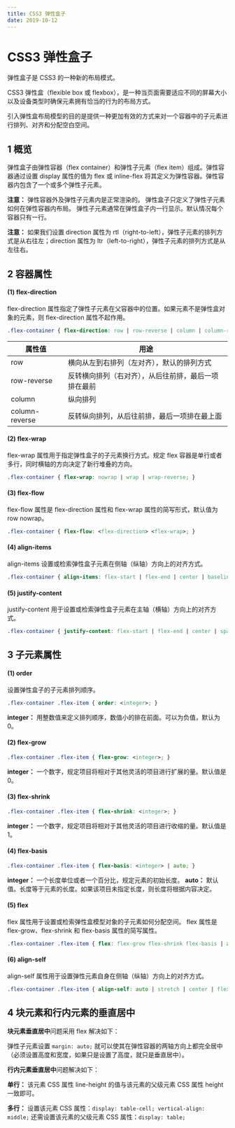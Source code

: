 ```yaml
---
title: CSS3 弹性盒子
date: 2019-10-12
---
```


# CSS3 弹性盒子

弹性盒子是 CSS3 的一种新的布局模式。

CSS3 弹性盒（flexible box 或 flexbox），是一种当页面需要适应不同的屏幕大小以及设备类型时确保元素拥有恰当的行为的布局方式。

引入弹性盒布局模型的目的是提供一种更加有效的方式来对一个容器中的子元素进行排列、对齐和分配空白空间。

## 1 概览

弹性盒子由弹性容器（flex container）和弹性子元素（flex item）组成。弹性容器通过设置 display 属性的值为 flex 或 inline-flex 将其定义为弹性容器。弹性容器内包含了一个或多个弹性子元素。

**注意：** 弹性容器外及弹性子元素内是正常渲染的。
弹性盒子只定义了弹性子元素如何在弹性容器内布局。
弹性子元素通常在弹性盒子内一行显示。默认情况每个容器只有一行。

**注意：** 如果我们设置 direction 属性为 rtl（right-to-left），弹性子元素的排列方式是从右往左；direction 属性为 ltr（left-to-right），弹性子元素的排列方式是从左往右。

## 2 容器属性

#### (1) flex-direction

flex-direction 属性指定了弹性子元素在父容器中的位置。如果元素不是弹性盒对象的元素，则 flex-direction 属性不起作用。

```css
.flex-container { flex-direction: row | row-reverse | column | column-reverse; }
```

| 属性值         | 用途                                                 |
| -------------- | ---------------------------------------------------- |
| row            | 横向从左到右排列（左对齐），默认的排列方式           |
| row-reverse    | 反转横向排列（右对齐），从后往前排，最后一项排在最前 |
| column         | 纵向排列                                             |
| column-reverse | 反转纵向排列，从后往前排，最后一项排在最上面         |

#### (2) flex-wrap

flex-wrap 属性用于指定弹性盒子的子元素换行方式。规定 flex 容器是单行或者多行，同时横轴的方向决定了新行堆叠的方向。

```css
.flex-container { flex-wrap: nowrap | wrap | wrap-reverse; }
```

#### (3) flex-flow

flex-flow 属性是 flex-direction 属性和 flex-wrap 属性的简写形式，默认值为 row nowrap。

```css
.flex-container { flex-flow: <flex-direction> <flex-wrap>; }
```

#### (4) align-items

align-items 设置或检索弹性盒子元素在侧轴（纵轴）方向上的对齐方式。  

```css
.flex-container { align-items: flex-start | flex-end | center | baseline | stretch; }
```

#### (5) justify-content

justify-content 用于设置或检索弹性盒子元素在主轴（横轴）方向上的对齐方式。

```css
.flex-container { justify-content: flex-start | flex-end | center | space-between | space-around; }
```

## 3 子元素属性

#### (1) order

设置弹性盒子的子元素排列顺序。

```css
.flex-container .flex-item { order: <integer>; }  
```

**integer：** 用整数值来定义排列顺序，数值小的排在前面。可以为负值，默认为 0。

#### (2) flex-grow

```css
.flex-container .flex-item { flex-grow: <integer>; }
```

**integer：** 一个数字，规定项目将相对于其他灵活的项目进行扩展的量。默认值是 0。

#### (3) flex-shrink

```css
.flex-container .flex-item { flex-shrink: <integer>; }
```

**integer：** 一个数字，规定项目将相对于其他灵活的项目进行收缩的量。默认值是 1。

#### (4) flex-basis

```css
.flex-container .flex-item { flex-basis: <integer> | auto; }
```

**integer：** 一个长度单位或者一个百分比，规定元素的初始长度。
**auto：** 默认值。长度等于元素的长度。如果该项目未指定长度，则长度将根据内容决定。

#### (5) flex

flex 属性用于设置或检索弹性盒模型对象的子元素如何分配空间。
flex 属性是 flex-grow、flex-shrink 和 flex-basis 属性的简写属性。

```css
.flex-container .flex-item { flex: flex-grow flex-shrink flex-basis | auto | initial | inherit; }
```

#### (6) align-self

align-self 属性用于设置弹性元素自身在侧轴（纵轴）方向上的对齐方式。

```css
.flex-container .flex-item { align-self: auto | stretch | center | flex-start | flex-end | baseline | initial | inherit; }
```

## 4 块元素和行内元素的垂直居中

**块元素垂直居中**问题采用 flex 解决如下：

弹性子元素设置 `margin: auto;` 就可以使其在弹性容器的两轴方向上都完全居中（必须设置高度和宽度，如果只是设置了高度，就只是垂直居中）。

**行内元素垂直居中**问题解决如下：

**单行：** 该元素 CSS 属性 line-height 的值与该元素的父级元素 CSS 属性 height 一致即可。

**多行：** 设置该元素 CSS 属性：`display: table-cell; vertical-align: middle;`
还需设置该元素的父级元素 CSS 属性：`display: table;`
